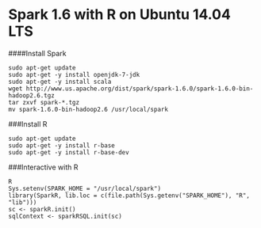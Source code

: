 # Spark 1.6 with R on Ubuntu 14.04 LTS

####Install Spark
```
sudo apt-get update
sudo apt-get -y install openjdk-7-jdk
sudo apt-get -y install scala
wget http://www.us.apache.org/dist/spark/spark-1.6.0/spark-1.6.0-bin-hadoop2.6.tgz
tar zxvf spark-*.tgz
mv spark-1.6.0-bin-hadoop2.6 /usr/local/spark
```
###Install R
```
sudo apt-get update
sudo apt-get -y install r-base
sudo apt-get -y install r-base-dev
```
###Interactive with R
```
R
Sys.setenv(SPARK_HOME = "/usr/local/spark")
library(SparkR, lib.loc = c(file.path(Sys.getenv("SPARK_HOME"), "R", "lib")))
sc <- sparkR.init()
sqlContext <- sparkRSQL.init(sc)
```
